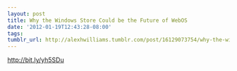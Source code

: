 ```yaml
---
layout: post
title: Why the Windows Store Could be the Future of WebOS
date: '2012-01-19T12:43:28-08:00'
tags: 
tumblr_url: http://alexhwilliams.tumblr.com/post/16129073754/why-the-windows-store-could-be-the-future-of-webos
---
```

<p><a href="http://bit.ly/yh5SDu">http://bit.ly/yh5SDu</a></p>
